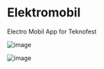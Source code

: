 # Elektromobil

Electro Mobil App for Teknofest

![image](https://github.com/Skeior/elektromobil/assets/105591123/3a004c66-c74e-4d82-91f0-476bdce5eaf9)

![image](https://github.com/Skeior/elektromobil/assets/105591123/08672e35-b585-4e7a-8df7-bad99444e5bf)
